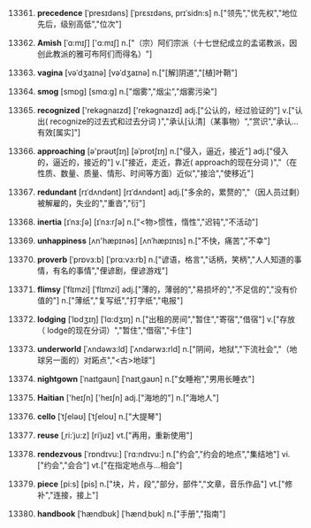 13361. **precedence**
[ˈpresɪdəns]  [ˈprɛsɪdəns, prɪˈsidn:s]
n.["领先","优先权","地位先后，级别高低","位次"]  

13362. **Amish**
[ˈɑ:mɪʃ]  ['ɑ:mɪʃ]
n.["（宗）阿们宗派（十七世纪成立的孟诺教派，因创此教派的雅可布阿们而得名）"]  

13363. **vagina**
[vəˈdʒaɪnə]  [vəˈdʒaɪnə]
n.["[解]阴道","[植]叶鞘"]  

13364. **smog**
[smɒg]  [smɑ:g]
n.["烟雾","烟尘","烟雾污染"]  

13365. **recognized**
['rekəɡnaɪzd]  ['rekəɡnaɪzd]
adj.["公认的，经过验证的"]  v.["认出( recognize的过去式和过去分词 )","承认[认清]（某事物）","赏识","承认…有效[属实]"]  

13366. **approaching**
[ə'prəʊtʃɪŋ]  [əˈprotʃɪŋ]
n.["侵入，逼近，接近"]  adj.["侵入的，逼近的，接近的"]  v.["接近，走近，靠近( approach的现在分词 )","（在性质、数量、质量、情形、时间等方面）近似","接洽","使移近"]  

13367. **redundant**
[rɪˈdʌndənt]  [rɪˈdʌndənt]
adj.["多余的，累赘的","（因人员过剩）被解雇的，失业的","重沓","衍"]  

13368. **inertia**
[ɪˈnɜ:ʃə]  [ɪˈnɜ:rʃə]
n.["<物>惯性，惰性","迟钝","不活动"]  

13369. **unhappiness**
[ʌn'hæpɪnəs]  [ʌnˈhæpɪnɪs]
n.["不快，痛苦","不幸"]  

13370. **proverb**
[ˈprɒvɜ:b]  [ˈprɑ:vɜ:rb]
n.["谚语，格言","话柄，笑柄","人人知道的事情，有名的事情","俚谚剧，俚谚游戏"]  

13371. **flimsy**
[ˈflɪmzi]  [ˈflɪmzi]
adj.["薄的，薄弱的","易损坏的","不足信的","没有价值的"]  n.["薄纸","复写纸","打字纸","电报"]  

13372. **lodging**
[ˈlɒdʒɪŋ]  [ˈlɑ:dʒɪŋ]
n.["出租的房间","暂住","寄宿","借宿"]  v.["存放（ lodge的现在分词）","暂住","借宿","卡住"]  

13373. **underworld**
[ˈʌndəwɜ:ld]  [ˈʌndərwɜ:rld]
n.["阴间，地狱","下流社会","（地球另一面的）对跖点","<古>地球"]  

13374. **nightgown**
[ˈnaɪtgaʊn]  [ˈnaɪtˌɡaʊn]
n.["女睡袍","男用长睡衣"]  

13375. **Haitian**
['heɪʃn]  ['heɪʃn]
adj.["海地的"]  n.["海地人"]  

13376. **cello**
[ˈtʃeləʊ]  [ˈtʃeloʊ]
n.["大提琴"]  

13377. **reuse**
[ˌri:ˈju:z]  [riˈjuz]
vt.["再用，重新使用"]  

13378. **rendezvous**
[ˈrɒndɪvu:]  [ˈrɑ:ndɪvu:]
n.["约会","约会的地点","集结地"]  vi.["约会","会合"]  vt.["在指定地点与…相会"]  

13379. **piece**
[pi:s]  [pis]
n.["块，片，段","部分，部件","文章，音乐作品"]  vt.["修补","连接，接上"]  

13380. **handbook**
[ˈhændbʊk]  [ˈhændˌbʊk]
n.["手册","指南"]  

